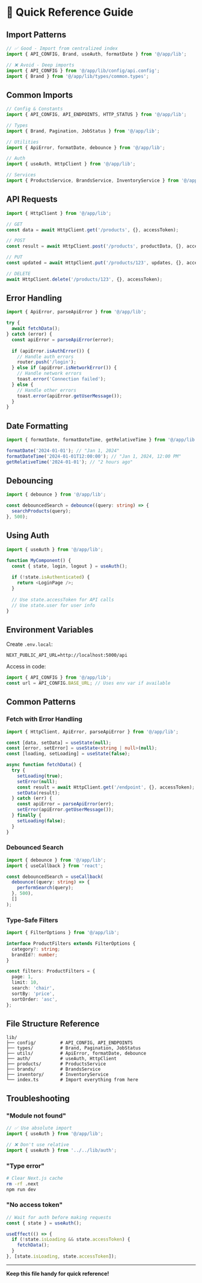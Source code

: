 # 🚀 Quick Reference Guide

## Import Patterns

```typescript
// ✅ Good - Import from centralized index
import { API_CONFIG, Brand, useAuth, formatDate } from '@/app/lib';

// ❌ Avoid - Deep imports
import { API_CONFIG } from '@/app/lib/config/api.config';
import { Brand } from '@/app/lib/types/common.types';
```

## Common Imports

```typescript
// Config & Constants
import { API_CONFIG, API_ENDPOINTS, HTTP_STATUS } from '@/app/lib';

// Types
import { Brand, Pagination, JobStatus } from '@/app/lib';

// Utilities
import { ApiError, formatDate, debounce } from '@/app/lib';

// Auth
import { useAuth, HttpClient } from '@/app/lib';

// Services
import { ProductsService, BrandsService, InventoryService } from '@/app/lib';
```

## API Requests

```typescript
import { HttpClient } from '@/app/lib';

// GET
const data = await HttpClient.get('/products', {}, accessToken);

// POST
const result = await HttpClient.post('/products', productData, {}, accessToken);

// PUT
const updated = await HttpClient.put('/products/123', updates, {}, accessToken);

// DELETE
await HttpClient.delete('/products/123', {}, accessToken);
```

## Error Handling

```typescript
import { ApiError, parseApiError } from '@/app/lib';

try {
  await fetchData();
} catch (error) {
  const apiError = parseApiError(error);
  
  if (apiError.isAuthError()) {
    // Handle auth errors
    router.push('/login');
  } else if (apiError.isNetworkError()) {
    // Handle network errors
    toast.error('Connection failed');
  } else {
    // Handle other errors
    toast.error(apiError.getUserMessage());
  }
}
```

## Date Formatting

```typescript
import { formatDate, formatDateTime, getRelativeTime } from '@/app/lib';

formatDate('2024-01-01'); // "Jan 1, 2024"
formatDateTime('2024-01-01T12:00:00'); // "Jan 1, 2024, 12:00 PM"
getRelativeTime('2024-01-01'); // "2 hours ago"
```

## Debouncing

```typescript
import { debounce } from '@/app/lib';

const debouncedSearch = debounce((query: string) => {
  searchProducts(query);
}, 500);
```

## Using Auth

```typescript
import { useAuth } from '@/app/lib';

function MyComponent() {
  const { state, login, logout } = useAuth();
  
  if (!state.isAuthenticated) {
    return <LoginPage />;
  }
  
  // Use state.accessToken for API calls
  // Use state.user for user info
}
```

## Environment Variables

Create `.env.local`:
```env
NEXT_PUBLIC_API_URL=http://localhost:5000/api
```

Access in code:
```typescript
import { API_CONFIG } from '@/app/lib';
const url = API_CONFIG.BASE_URL; // Uses env var if available
```

## Common Patterns

### Fetch with Error Handling
```typescript
import { HttpClient, ApiError, parseApiError } from '@/app/lib';

const [data, setData] = useState(null);
const [error, setError] = useState<string | null>(null);
const [loading, setLoading] = useState(false);

async function fetchData() {
  try {
    setLoading(true);
    setError(null);
    const result = await HttpClient.get('/endpoint', {}, accessToken);
    setData(result);
  } catch (err) {
    const apiError = parseApiError(err);
    setError(apiError.getUserMessage());
  } finally {
    setLoading(false);
  }
}
```

### Debounced Search
```typescript
import { debounce } from '@/app/lib';
import { useCallback } from 'react';

const debouncedSearch = useCallback(
  debounce((query: string) => {
    performSearch(query);
  }, 500),
  []
);
```

### Type-Safe Filters
```typescript
import { FilterOptions } from '@/app/lib';

interface ProductFilters extends FilterOptions {
  category?: string;
  brandId?: number;
}

const filters: ProductFilters = {
  page: 1,
  limit: 10,
  search: 'chair',
  sortBy: 'price',
  sortOrder: 'asc',
};
```

## File Structure Reference

```
lib/
├── config/         # API_CONFIG, API_ENDPOINTS
├── types/          # Brand, Pagination, JobStatus
├── utils/          # ApiError, formatDate, debounce
├── auth/           # useAuth, HttpClient
├── products/       # ProductsService
├── brands/         # BrandsService
├── inventory/      # InventoryService
└── index.ts        # Import everything from here
```

## Troubleshooting

### "Module not found"
```typescript
// ✅ Use absolute import
import { useAuth } from '@/app/lib';

// ❌ Don't use relative
import { useAuth } from '../../lib/auth';
```

### "Type error"
```bash
# Clear Next.js cache
rm -rf .next
npm run dev
```

### "No access token"
```typescript
// Wait for auth before making requests
const { state } = useAuth();

useEffect(() => {
  if (!state.isLoading && state.accessToken) {
    fetchData();
  }
}, [state.isLoading, state.accessToken]);
```

---

**Keep this file handy for quick reference!**

